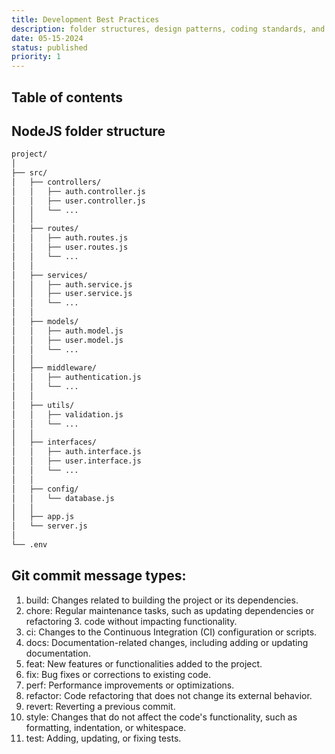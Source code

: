 ```yaml
---
title: Development Best Practices
description: folder structures, design patterns, coding standards, and other best practices.
date: 05-15-2024
status: published
priority: 1
---
```


## Table of contents

## NodeJS folder structure

```bash
project/
│
├── src/
│   ├── controllers/
│   │   ├── auth.controller.js
│   │   ├── user.controller.js
│   │   └── ...
│   │
│   ├── routes/
│   │   ├── auth.routes.js
│   │   ├── user.routes.js
│   │   └── ...
│   │
│   ├── services/
│   │   ├── auth.service.js
│   │   ├── user.service.js
│   │   └── ...
│   │
│   ├── models/
│   │   ├── auth.model.js
│   │   ├── user.model.js
│   │   └── ...
│   │
│   ├── middleware/
│   │   ├── authentication.js
│   │   └── ...
│   │
│   ├── utils/
│   │   ├── validation.js
│   │   └── ...
│   │
│   ├── interfaces/
│   │   ├── auth.interface.js
│   │   ├── user.interface.js
│   │   └── ...
│   │
│   ├── config/
│   │   └── database.js
│   │
│   ├── app.js
│   └── server.js
│
└── .env
```

## Git commit message types:

1. build: Changes related to building the project or its dependencies.
2. chore: Regular maintenance tasks, such as updating dependencies or refactoring 3. code without impacting functionality.
3. ci: Changes to the Continuous Integration (CI) configuration or scripts.
4. docs: Documentation-related changes, including adding or updating documentation.
5. feat: New features or functionalities added to the project.
6. fix: Bug fixes or corrections to existing code.
7. perf: Performance improvements or optimizations.
8. refactor: Code refactoring that does not change its external behavior.
9. revert: Reverting a previous commit.
10. style: Changes that do not affect the code's functionality, such as formatting, indentation, or whitespace.
11. test: Adding, updating, or fixing tests.
